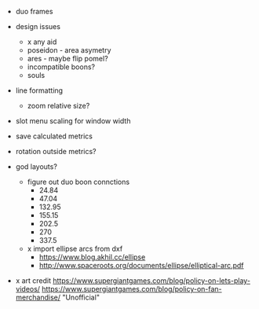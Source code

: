 - duo frames
- design issues
  - x any aid
  - poseidon - area asymetry
  - ares - maybe flip pomel?
  - incompatible boons?
  - souls
- line formatting
  - zoom relative size?
- slot menu scaling for window width
- save calculated metrics
- rotation outside metrics?

- god layouts?
  - figure out duo boon connctions
    - 24.84
    - 47.04
    - 132.95
    - 155.15
    - 202.5
    - 270
    - 337.5
  - x import ellipse arcs from dxf
    - https://www.blog.akhil.cc/ellipse
    - http://www.spaceroots.org/documents/ellipse/elliptical-arc.pdf
- x art credit
  https://www.supergiantgames.com/blog/policy-on-lets-play-videos/
  https://www.supergiantgames.com/blog/policy-on-fan-merchandise/ "Unofficial"
